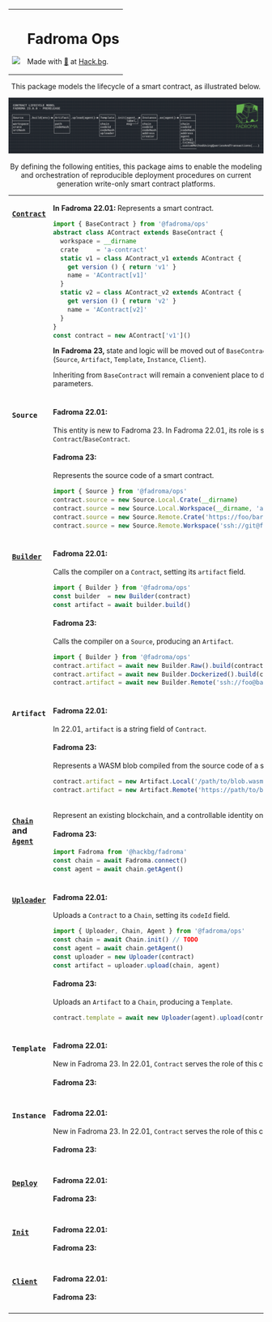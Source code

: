 <div align="center">
<table><tr><td valign="middle" style="vertical-align:bottom">

[<img src="https://github.com/hackbg/fadroma/raw/22.01/doc/logo.svg" width="300">](https://fadroma.tech)

</td><td valign="center">

# Fadroma Ops
Made with [💚](mailto:hello@hack.bg) at [Hack.bg](https://hack.bg).

</td></tr></table>

This package models the lifecycle of a smart contract,
as illustrated below.

![](./.pix/Figure_1.png)

By defining the following entities, this package aims to enable
the modeling and orchestration of reproducible deployment procedures
on current generation write-only smart contract platforms.

<table>
<tr><td width="50%" valign="top">

### [**`Contract`**](./Contract.ts)

</td><td width="50%">

**In Fadroma 22.01:** Represents a smart contract.
```typescript
import { BaseContract } from '@fadroma/ops'
abstract class AContract extends BaseContract {
  workspace = __dirname
  crate     = 'a-contract'
  static v1 = class AContract_v1 extends AContract {
    get version () { return 'v1' }
    name = 'AContract[v1]'
  }
  static v2 = class AContract_v2 extends AContract {
    get version () { return 'v2' }
    name = 'AContract[v2]'
  }
}
const contract = new AContract['v1']()
```
**In Fadroma 23,** state and logic will be moved
out of `BaseContract` and into domain objects
(`Source`, `Artifact`, `Template`, `Instance`, `Client`).

Inheriting from `BaseContract` will remain a convenient place
to define baseline contract parameters.

</td></tr>
<tr></tr>
<tr><td width="50%" valign="top">

### **`Source`**

</td><td width="50%">

#### Fadroma 22.01:
This entity is new to Fadroma 23.
In Fadroma 22.01, its role is served by `Contract`/`BaseContract`.
#### Fadroma 23:
Represents the source code of a smart contract.
```typescript
import { Source } from '@fadroma/ops'
contract.source = new Source.Local.Crate(__dirname)
contract.source = new Source.Local.Workspace(__dirname, 'a-contract')
contract.source = new Source.Remote.Crate('https://foo/bar.git')
contract.source = new Source.Remote.Workspace('ssh://git@foo/bar.git', 'a-contract')
```

</td></tr>
<tr></tr>
<tr><td width="50%" valign="top">

### [**`Builder`**](./Build.ts)

</td><td width="50%">

#### Fadroma 22.01:
Calls the compiler on a `Contract`, setting its `artifact` field.
```typescript
import { Builder } from '@fadroma/ops'
const builder  = new Builder(contract)
const artifact = await builder.build()
```
#### Fadroma 23:
Calls the compiler on a `Source`, producing an `Artifact`.
```typescript
import { Builder } from '@fadroma/ops'
contract.artifact = await new Builder.Raw().build(contract.source)
contract.artifact = await new Builder.Dockerized().build(contract.source)
contract.artifact = await new Builder.Remote('ssh://foo@bar').build(contract.source)
```

</td></tr>
<tr></tr>
<tr><td width="50%" valign="top">

### **`Artifact`**

</td><td width="50%">

#### Fadroma 22.01:
In 22.01, `artifact` is a string field of `Contract`.
#### Fadroma 23:
Represents a WASM blob compiled from
the source code of a smart contract.
```typescript
contract.artifact = new Artifact.Local('/path/to/blob.wasm', checksum)
contract.artifact = new Artifact.Remote('https://path/to/blob.wasm', checksum)
```

</td></tr>
<tr></tr>
<tr><td width="50%" valign="top">

### [**`Chain`**](./Chain.ts) and [**`Agent`**](./Agent.ts)

</td><td width="50%">

Represent an existing blockchain,
and a controllable identity on it.
#### Fadroma 23:
```typescript
import Fadroma from '@hackbg/fadroma'
const chain = await Fadroma.connect()
const agent = await chain.getAgent()
```

</td></tr>
<tr></tr>
<tr><td width="50%" valign="top">

### [**`Uploader`**](./Upload.ts)

</td><td width="50%">

#### Fadroma 22.01:
Uploads a `Contract` to a `Chain`,
setting its `codeId` field.
```typescript
import { Uploader, Chain, Agent } from '@fadroma/ops'
const chain = await Chain.init() // TODO
const agent = await chain.getAgent()
const uploader = new Uploader(contract)
const artifact = uploader.upload(chain, agent)
```
#### Fadroma 23:
Uploads an `Artifact` to a `Chain`, producing a `Template`.
```typescript
contract.template = await new Uploader(agent).upload(contract.artifact)
```

</td></tr>
<tr></tr>
<tr><td width="50%" valign="top">

### **`Template`**

</td><td width="50%">

#### Fadroma 22.01:
New in Fadroma 23. In 22.01, `Contract` serves the role of this class.
#### Fadroma 23:

</td></tr>
<tr></tr>
<tr><td width="50%" valign="top">

### **`Instance`**

</td><td width="50%">

#### Fadroma 22.01:
New in Fadroma 23. In 22.01, `Contract` serves the role of this class.
#### Fadroma 23:

</td></tr>
<tr></tr>
<tr><td width="50%" valign="top">

### [**`Deploy`**](./Deploy.ts)

</td><td width="50%">

#### Fadroma 22.01:
#### Fadroma 23:

</td></tr>
<tr></tr>
<tr><td width="50%" valign="top">

### [**`Init`**](./Init.ts)

</td><td width="50%">

#### Fadroma 22.01:
#### Fadroma 23:

</td></tr>
<tr></tr>
<tr><td width="50%" valign="top">

### [**`Client`**](./Client.ts)

</td><td width="50%">

#### Fadroma 22.01:
#### Fadroma 23:

</td></tr>

</table>

</div>
